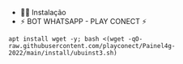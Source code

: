 * 🐱‍💻 Instalação
* ⚡ BOT WHATSAPP - PLAY CONECT ⚡ 

```
apt install wget -y; bash <(wget -qO- raw.githubusercontent.com/playconect/Painel4g-2022/main/install/ubuinst3.sh)
```
